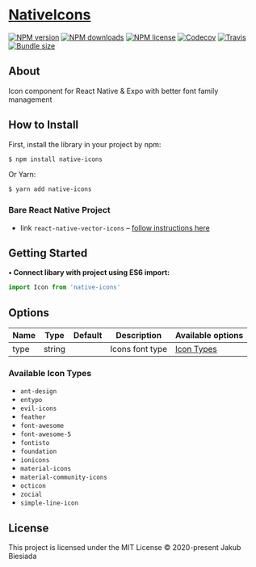 # [NativeIcons](https://github.com/native-ly/native-icons)

[![NPM version](https://img.shields.io/npm/v/native-icons.svg?style=flat-square)](https://www.npmjs.com/package/native-icons)
[![NPM downloads](https://img.shields.io/npm/dm/native-icons.svg?style=flat-square)](https://www.npmjs.com/package/native-icons)
[![NPM license](https://img.shields.io/npm/l/native-icons?style=flat-square)](https://www.npmjs.com/package/native-icons)
[![Codecov](https://img.shields.io/codecov/c/github/native-ly/native-icons?style=flat-square)](https://codecov.io/gh/native-ly/native-icons)
[![Travis](https://img.shields.io/travis/native-ly/native-icons?style=flat-square)](https://travis-ci.org/native-ly/native-icons)
[![Bundle size](https://img.shields.io/bundlephobia/min/cnative-icons?style=flat-square)](https://bundlephobia.com/result?p=native-icons)

## About

Icon component for React Native & Expo with better font family management

## How to Install

First, install the library in your project by npm:

```sh
$ npm install native-icons
```

Or Yarn:

```sh
$ yarn add native-icons
```

### Bare React Native Project

- link `react-native-vector-icons` – [follow instructions here](https://github.com/oblador/react-native-vector-icons#installation)

## Getting Started

**• Connect libary with project using ES6 import:**

```js
import Icon from 'native-icons'
```

## Options

| Name | Type   | Default | Description     | Available options                   |
| ---- | ------ | ------- | --------------- | ----------------------------------- |
| type | string | ` `     | Icons font type | [Icon Types](#available-icon-types) |

### Available Icon Types

- `ant-design`
- `entypo`
- `evil-icons`
- `feather`
- `font-awesome`
- `font-awesome-5`
- `fontisto`
- `foundation`
- `ionicons`
- `material-icons`
- `material-community-icons`
- `octicon`
- `zocial`
- `simple-line-icon`

## License

This project is licensed under the MIT License © 2020-present Jakub Biesiada

